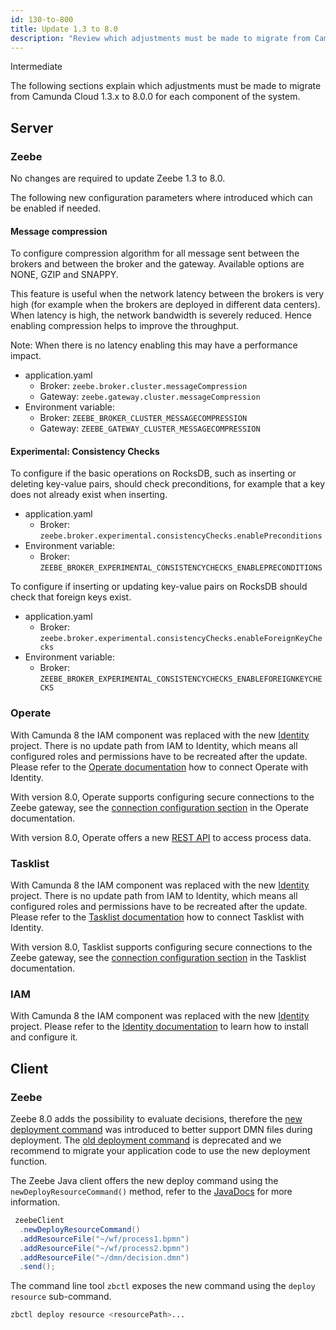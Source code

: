 ```yaml
---
id: 130-to-800
title: Update 1.3 to 8.0
description: "Review which adjustments must be made to migrate from Camunda Cloud 1.3.x to Camunda 8.0.0"
---
```


<span class="badge badge--primary">Intermediate</span>

The following sections explain which adjustments must be made to migrate from Camunda Cloud 1.3.x to 8.0.0 for each component of the system.

## Server

### Zeebe

No changes are required to update Zeebe 1.3 to 8.0.

The following new configuration parameters where introduced which can be enabled if needed.

#### Message compression

To configure compression algorithm for all message sent between the brokers and between the broker and the gateway. Available options are NONE, GZIP and SNAPPY.

This feature is useful when the network latency between the brokers is very high (for example when the brokers are deployed in different data centers). When latency is high, the network bandwidth is severely reduced. Hence enabling compression helps to improve the throughput.

Note: When there is no latency enabling this may have a performance impact.

- application.yaml
  - Broker: `zeebe.broker.cluster.messageCompression`
  - Gateway: `zeebe.gateway.cluster.messageCompression`
- Environment variable:
  - Broker: `ZEEBE_BROKER_CLUSTER_MESSAGECOMPRESSION`
  - Gateway: `ZEEBE_GATEWAY_CLUSTER_MESSAGECOMPRESSION`

#### Experimental: Consistency Checks

To configure if the basic operations on RocksDB, such as inserting or deleting key-value pairs, should check preconditions, for example that a key does not already exist when inserting.

- application.yaml
  - Broker: `zeebe.broker.experimental.consistencyChecks.enablePreconditions`
- Environment variable:
  - Broker: `ZEEBE_BROKER_EXPERIMENTAL_CONSISTENCYCHECKS_ENABLEPRECONDITIONS`

To configure if inserting or updating key-value pairs on RocksDB should check that foreign keys exist.

- application.yaml
  - Broker: `zeebe.broker.experimental.consistencyChecks.enableForeignKeyChecks`
- Environment variable:
  - Broker: `ZEEBE_BROKER_EXPERIMENTAL_CONSISTENCYCHECKS_ENABLEFOREIGNKEYCHECKS`

### Operate

With Camunda 8 the IAM component was replaced with the new [Identity](/self-managed/identity/what-is-identity.md) project. There is no update path from IAM to Identity, which means all configured roles and permissions have to be recreated after the update. Please refer to the [Operate documentation](/self-managed/operate-deployment/operate-authentication.md#identity) how to connect Operate with Identity.

With version 8.0, Operate supports configuring secure connections to the Zeebe gateway, see the [connection configuration section](/self-managed/operate-deployment/operate-configuration.md#settings-to-connect-1) in the Operate documentation.

With version 8.0, Operate offers a new [REST API](/apis-tools/operate-api/index.md) to access process data.

### Tasklist

With Camunda 8 the IAM component was replaced with the new [Identity](/self-managed/identity/what-is-identity.md) project. There is no update path from IAM to Identity, which means all configured roles and permissions have to be recreated after the update. Please refer to the [Tasklist documentation](/self-managed/tasklist-deployment/tasklist-authentication.md#identity) how to connect Tasklist with Identity.

With version 8.0, Tasklist supports configuring secure connections to the Zeebe gateway, see the [connection configuration section](/self-managed/tasklist-deployment/tasklist-configuration.md#settings-to-connect-1) in the Tasklist documentation.

### IAM

With Camunda 8 the IAM component was replaced with the new [Identity](/self-managed/identity/what-is-identity.md) project. Please refer to the [Identity documentation](/self-managed/identity/getting-started/install-identity.md) to learn how to install and configure it.

## Client

### Zeebe

Zeebe 8.0 adds the possibility to evaluate decisions, therefore the [new deployment command](/apis-tools/grpc.md#deployresource-rpc) was introduced to better support DMN files during deployment. The [old deployment command](/apis-tools/grpc.md#deployprocess-rpc) is deprecated and we recommend to migrate your application code to use the new deployment function.

The Zeebe Java client offers the new deploy command using the `newDeployResourceCommand()` method, refer to the [JavaDocs](<https://javadoc.io/static/io.camunda/zeebe-client-java/8.0.0/io/camunda/zeebe/client/ZeebeClient.html#newDeployResourceCommand()>) for more information.

```java
 zeebeClient
  .newDeployResourceCommand()
  .addResourceFile("~/wf/process1.bpmn")
  .addResourceFile("~/wf/process2.bpmn")
  .addResourceFile("~/dmn/decision.dmn")
  .send();
```

The command line tool `zbctl` exposes the new command using the `deploy resource` sub-command.

```bash
zbctl deploy resource <resourcePath>...
```
